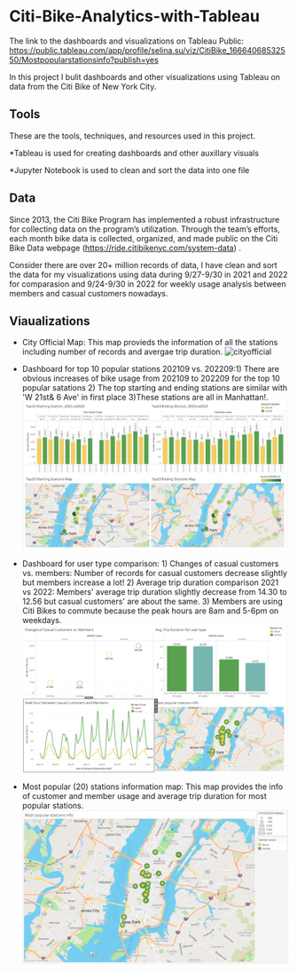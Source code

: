 # Citi-Bike-Analytics-with-Tableau
The link to the dashboards and visualizations on Tableau Public:
https://public.tableau.com/app/profile/selina.su/viz/CitiBike_16664068532550/Mostpopularstationsinfo?publish=yes

In this project I bulit dashboards and other visualizations using Tableau on data from the Citi Bike of New York City.
## Tools
These are the tools, techniques, and resources used in this project.

*Tableau is used for creating dashboards and other auxillary visuals

*Jupyter Notebook is used to clean and sort the data into one file

## Data

Since 2013, the Citi Bike Program has implemented a robust infrastructure for collecting data on the program’s utilization. Through the team’s efforts, each month bike data is collected, organized, and made public on the Citi Bike Data webpage (https://ride.citibikenyc.com/system-data) .

Consider there are over 20+ million records of data, I have clean and sort the data for my visualizations using data during 9/27-9/30 in 2021 and 2022 for comparasion and 9/24-9/30 in 2022 for weekly usage analysis between members and casual customers nowadays. 

## Viaualizations
* City Official Map: This map provieds the information of all the stations including number of records and avergae trip duration. ![cityofficial](https://user-images.githubusercontent.com/105521221/197627215-951f9354-4d62-4fdc-92b6-0e862ae402c2.png)

* Dashboard for top 10 popular stations 202109 vs. 202209:1) There are obvious increases of bike usage from 202109 to 202209 for the top 10 popular satations 2)  The top starting and ending stations are similar with 'W 21st& 6 Ave' in first place 3)These stations are all in Manhattan!. ![top10](https://github.com/sesu0722/Citi-Bike-Analytics-with-Tableau/blob/main/Images/dashboard_mostpopular21vs22.png)

* Dashboard for user type comparison: 1) Changes of casual customers vs. members: Number of records for casual customers decrease slightly but members increase a lot! 2) Average trip duration comparison 2021 vs 2022: Members' average trip duration slightly decrease from 14.30 to 12.56 but casual customers' are about the same. 3) Members are using Citi Bikes to commute because the peak hours are 8am and 5-6pm on weekdays.
![usertype comparison](https://github.com/sesu0722/Citi-Bike-Analytics-with-Tableau/blob/main/Images/dashboard_member_vs_customer.png)

* Most popular (20) stations information map: This map provides the info of customer and member usage and average trip duration for most popular stations.  
  ![stationmap](https://github.com/sesu0722/Citi-Bike-Analytics-with-Tableau/blob/main/Images/mostpopularmap.png)

